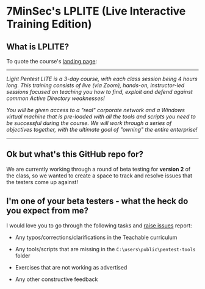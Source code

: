 # 7MinSec's LPLITE (Live Interactive Training Edition) 

## What is LPLITE?
To quote the course's [landing page](https://7minsec.com/services/training/#lplite):

---

*Light Pentest LITE is a 3-day course, with each class session being 4 hours long.  This training consists of live (via Zoom), hands-on, instructor-led sessions focused on teaching you how to find, exploit and defend against common Active Directory weaknesses!*

*You will be given access to a "real" corporate network and a Windows virtual machine that is pre-loaded with all the tools and scripts you need to be successful during the course.  We will work through a series of objectives together, with the ultimate goal of "owning" the entire enterprise!*

---

## Ok but what's this GitHub repo for?
We are currently working through a round of beta testing for **version 2** of the class, so we wanted to create a space to track and resolve issues that the testers come up against!

## I'm one of your beta testers - what the heck do you expect from me?
I would love you to go through the following tasks and [raise issues](https://github.com/7MinSec/LPLITE/issues) report:

* Any typos/corrections/clarifications in the Teachable curriculum

* Any tools/scripts that are missing in the `C:\users\public\pentest-tools` folder

* Exercises that are not working as advertised

* Any other constructive feedback
